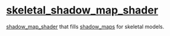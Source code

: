 # [skeletal_shadow_map_shader](position_shadow_map_shader.hpp)

[shadow_map_shader](../shadow_map_shader.md) that fills [shadow_maps](../../../shadow_maps/shadow_map.md) for skeletal models.
